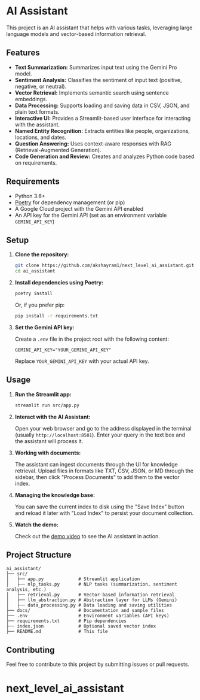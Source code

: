 # AI Assistant

This project is an AI assistant that helps with various tasks, leveraging large language models and vector-based information retrieval.

## Features

- **Text Summarization:** Summarizes input text using the Gemini Pro model.
- **Sentiment Analysis:** Classifies the sentiment of input text (positive, negative, or neutral).
- **Vector Retrieval:** Implements semantic search using sentence embeddings.
- **Data Processing:** Supports loading and saving data in CSV, JSON, and plain text formats.
- **Interactive UI:** Provides a Streamlit-based user interface for interacting with the assistant.
- **Named Entity Recognition:** Extracts entities like people, organizations, locations, and dates.
- **Question Answering:** Uses context-aware responses with RAG (Retrieval-Augmented Generation).
- **Code Generation and Review:** Creates and analyzes Python code based on requirements.

## Requirements

- Python 3.6+
- [Poetry](https://python-poetry.org/) for dependency management (or pip)
- A Google Cloud project with the Gemini API enabled
- An API key for the Gemini API (set as an environment variable `GEMINI_API_KEY`)

## Setup

1.  **Clone the repository:**

    ```bash
    git clone https://github.com/akshayram1/next_level_ai_assistant.git
    cd ai_assistant
    ```

2.  **Install dependencies using Poetry:**

    ```bash
    poetry install
    ```

    Or, if you prefer pip:

    ```bash
    pip install -r requirements.txt
    ```

3.  **Set the Gemini API key:**

    Create a `.env` file in the project root with the following content:

    ```properties
    GEMINI_API_KEY="YOUR_GEMINI_API_KEY"
    ```

    Replace `YOUR_GEMINI_API_KEY` with your actual API key.

## Usage

1.  **Run the Streamlit app:**

    ```bash
    streamlit run src/app.py
    ```

2.  **Interact with the AI Assistant:**

    Open your web browser and go to the address displayed in the terminal (usually `http://localhost:8501`).  Enter your query in the text box and the assistant will process it.

3.  **Working with documents:**

    The assistant can ingest documents through the UI for knowledge retrieval. Upload files in formats like TXT, CSV, JSON, or MD through the sidebar, then click "Process Documents" to add them to the vector index.

4.  **Managing the knowledge base:**

    You can save the current index to disk using the "Save Index" button and reload it later with "Load Index" to persist your document collection.

5.  **Watch the demo:**

    Check out the [demo video]([(https://github.com/swaranjjalii/next_level_ai_assistant/blob/main/demo.mp4)]) to see the AI assistant in action.

## Project Structure

```
ai_assistant/
├── src/
│   ├── app.py             # Streamlit application
│   ├── nlp_tasks.py       # NLP tasks (summarization, sentiment analysis, etc.)
│   ├── retrieval.py       # Vector-based information retrieval
│   ├── llm_abstraction.py # Abstraction layer for LLMs (Gemini)
│   ├── data_processing.py # Data loading and saving utilities
├── docs/                  # Documentation and sample files
├── .env                   # Environment variables (API keys)
├── requirements.txt       # Pip dependencies
├── index.json             # Optional saved vector index
├── README.md              # This file
```

## Contributing

Feel free to contribute to this project by submitting issues or pull requests.


# next_level_ai_assistant
